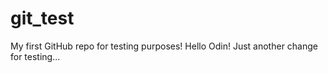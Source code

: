 # git_test
My first GitHub repo for testing purposes!
Hello Odin!
Just another change for testing...